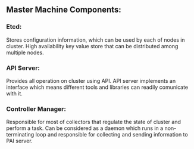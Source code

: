 ## Master Machine Components:
### Etcd:
Stores configuration information, which can be used by each of nodes in cluster. High availability key value store that can be distributed among multiple nodes.

### API Server:
Provides all operation on cluster using API. API server implements an interface which means different tools and libraries can readily comunicate with it.

### Controller Manager:
Responsible for most of collectors that regulate the state of cluster and perform a task. Can be considered as a daemon which runs in a non-terminating loop and responsible for collecting and sending information to PAI server.

